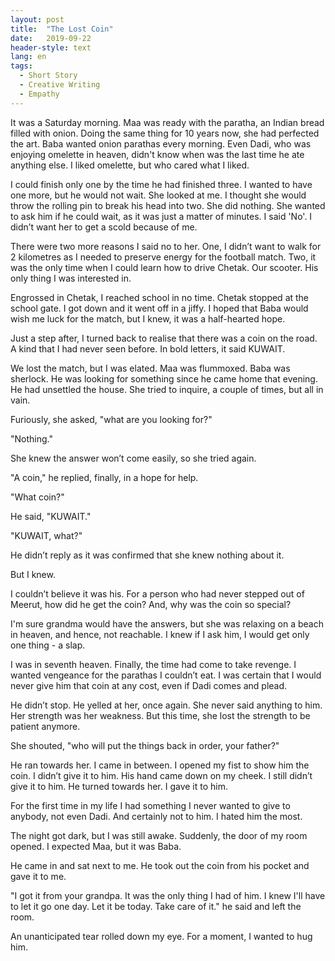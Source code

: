 ```yaml
---
layout: post
title:  "The Lost Coin"
date:   2019-09-22
header-style: text
lang: en
tags:
  - Short Story
  - Creative Writing
  - Empathy
---
```

It was a Saturday morning. Maa was ready with the paratha, an Indian bread filled with onion. Doing the same thing for 10 years now, she had perfected the art. Baba wanted onion parathas every morning. Even Dadi, who was enjoying omelette in heaven, didn't know when was the last time he ate anything else. I liked omelette, but who cared what I liked.

I could finish only one by the time he had finished three. I wanted to have one more, but he would not wait. She looked at me. I thought she would throw the rolling pin to break his head into two. She did nothing. She wanted to ask him if he could wait, as it was just a matter of minutes. I said 'No'. I didn’t want her to get a scold because of me.

There were two more reasons I said no to her. One, I didn’t want to walk for 2 kilometres as I needed to preserve energy for the football match. Two, it was the only time when I could learn how to drive Chetak. Our scooter. His only thing I was interested in.

Engrossed in Chetak, I reached school in no time. Chetak stopped at the school gate. I got down and it went off in a jiffy. I hoped that Baba would wish me luck for the match, but I knew, it was a half-hearted hope.

Just a step after, I turned back to realise that there was a coin on the road. A kind that I had never seen before. In bold letters, it said KUWAIT.

We lost the match, but I was elated. Maa was flummoxed. Baba was sherlock. He was looking for something since he came home that evening. He had unsettled the house. She tried to inquire, a couple of times, but all in vain. 

Furiously, she asked, "what are you looking for?"

"Nothing."

She knew the answer won’t come easily, so she tried again.

"A coin," he replied, finally, in a hope for help.

"What coin?"

He said, "KUWAIT."

"KUWAIT, what?"

He didn’t reply as it was confirmed that she knew nothing about it.

But I knew.

I couldn’t believe it was his. For a person who had never stepped out of Meerut, how did he get the coin? And, why was the coin so special? 

I'm sure grandma would have the answers, but she was relaxing on a beach in heaven, and hence, not reachable. I knew if I ask him, I would get only one thing - a slap.

I was in seventh heaven. Finally, the time had come to take revenge. I wanted vengeance for the parathas I couldn’t eat. I was certain that I would never give him that coin at any cost, even if Dadi comes and plead.  

He didn’t stop. He yelled at her, once again. She never said anything to him. Her strength was her weakness. But this time, she lost the strength to be patient anymore.

She shouted, "who will put the things back in order, your father?"

He ran towards her. I came in between. I opened my fist to show him the coin. I didn’t give it to him. His hand came down on my cheek. I still didn’t give it to him. He turned towards her. I gave it to him. 

For the first time in my life I had something I never wanted to give to anybody, not even Dadi. And certainly not to him. I hated him the most.

The night got dark, but I was still awake. Suddenly, the door of my room opened. I expected Maa, but it was Baba. 

He came in and sat next to me. He took out the coin from his pocket and gave it to me.

"I got it from your grandpa. It was the only thing I had of him. I knew I'll have to let it go one day. Let it be today. Take care of it." he said and left the room.

An unanticipated tear rolled down my eye. For a moment, I wanted to hug him.
